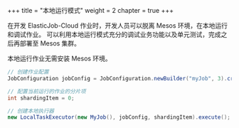 +++
title = "本地运行模式"
weight = 2
chapter = true
+++

在开发 ElasticJob-Cloud 作业时，开发人员可以脱离 Mesos 环境，在本地运行和调试作业。
可以利用本地运行模式充分的调试业务功能以及单元测试，完成之后再部署至 Mesos 集群。

本地运行作业无需安装 Mesos 环境。

```java
// 创建作业配置
JobConfiguration jobConfig = JobConfiguration.newBuilder("myJob", 3).cron("0/5 * * * * ?").build();

// 配置当前运行的作业的分片项
int shardingItem = 0;

// 创建本地执行器
new LocalTaskExecutor(new MyJob(), jobConfig, shardingItem).execute();
```
